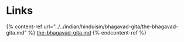 # Links

{% content-ref url="../../indian/hinduism/bhagavad-gita/the-bhagavad-gita.md" %}
[the-bhagavad-gita.md](../../indian/hinduism/bhagavad-gita/the-bhagavad-gita.md)
{% endcontent-ref %}
